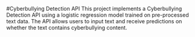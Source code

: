 #Cyberbullying Detection API
This project implements a Cyberbullying Detection API using a logistic regression model trained on pre-processed text data. The API allows users to input text and receive predictions on whether the text contains cyberbullying content.
